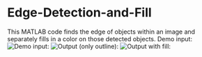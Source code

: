 # Edge-Detection-and-Fill
This MATLAB code finds the edge of objects within an image and separately fills in a color on those detected objects.
Demo input:
![Demo input:](demo_pics/original)
![Output (only outline):](demo_pics/outline)
![Output with fill:](demo_pics/fill)

